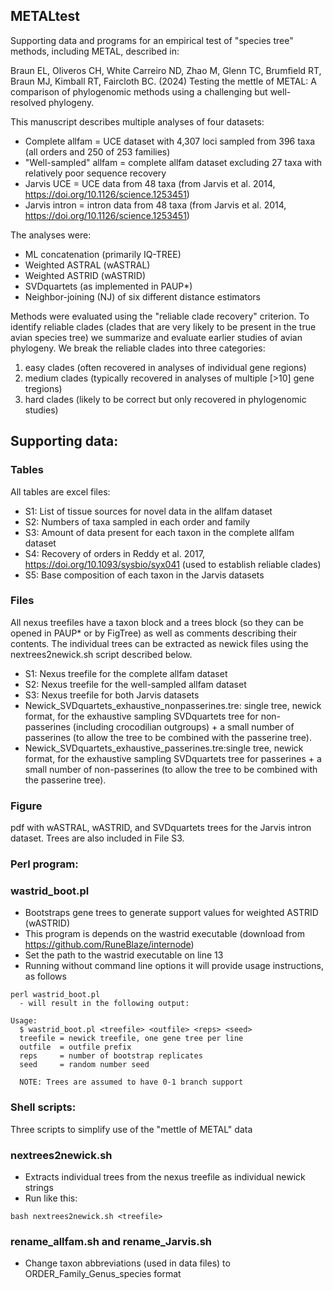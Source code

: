 ## METALtest
Supporting data and programs for an empirical test of "species tree" methods, including METAL, described in:

Braun EL, Oliveros CH, White Carreiro ND, Zhao M, Glenn TC, Brumfield RT, Braun MJ, Kimball RT, Faircloth BC. (2024) Testing the mettle of METAL: A comparison of phylogenomic methods using a challenging but well-resolved phylogeny.

This manuscript describes multiple analyses of four datasets:
 - Complete allfam = UCE dataset with 4,307 loci sampled from 396 taxa (all orders and 250 of 253 families)
 - "Well-sampled" allfam = complete allfam dataset excluding 27 taxa with relatively poor sequence recovery
 - Jarvis UCE = UCE data from 48 taxa (from Jarvis et al. 2014, https://doi.org/10.1126/science.1253451)
 - Jarvis intron = intron data from 48 taxa (from Jarvis et al. 2014, https://doi.org/10.1126/science.1253451)

The analyses were:
 - ML concatenation (primarily IQ-TREE)
 - Weighted ASTRAL (wASTRAL)
 - Weighted ASTRID (wASTRID)
 - SVDquartets (as implemented in PAUP*)
 - Neighbor-joining (NJ) of six different distance estimators

Methods were evaluated using the "reliable clade recovery" criterion. To identify reliable clades (clades that are very likely to be present in the true avian species tree) we summarize and evaluate earlier studies of avian phylogeny. 
We break the reliable clades into three categories: 
   1) easy clades (often recovered in analyses of individual gene regions)
   2) medium clades (typically recovered in analyses of multiple [>10] gene tregions)
   3) hard clades (likely to be correct but only recovered in phylogenomic studies)

Supporting data:
 - 

### Tables
All tables are excel files:
  - S1: List of tissue sources for novel data in the allfam dataset
  - S2: Numbers of taxa sampled in each order and family
  - S3: Amount of data present for each taxon in the complete allfam dataset
  - S4: Recovery of orders in Reddy et al. 2017, https://doi.org/10.1093/sysbio/syx041 (used to establish reliable clades)
  - S5: Base composition of each taxon in the Jarvis datasets

### Files
All nexus treefiles have a taxon block and a trees block (so they can be opened in PAUP* or by FigTree) as well as comments describing their contents. The individual trees can be extracted as newick files using the nextrees2newick.sh script described below.
  - S1: Nexus treefile for the complete allfam dataset
  - S2: Nexus treefile for the well-sampled allfam dataset
  - S3: Nexus treefile for both Jarvis datasets
  - Newick_SVDquartets_exhaustive_nonpasserines.tre: single tree, newick format, for the exhaustive sampling SVDquartets tree for non-passerines (including crocodilian outgroups) + a small number of passerines (to allow the tree to be combined with the passerine tree).
  - Newick_SVDquartets_exhaustive_passerines.tre:single tree, newick format, for the exhaustive sampling SVDquartets tree for passerines + a small number of non-passerines (to allow the tree to be combined with the passerine tree).

### Figure
pdf with wASTRAL, wASTRID, and SVDquartets trees for the Jarvis intron dataset. Trees are also included in File S3.

### Perl program:

### wastrid_boot.pl
  - Bootstraps gene trees to generate support values for weighted ASTRID (wASTRID)
  - This program is depends on the wastrid executable (download from https://github.com/RuneBlaze/internode)
  - Set the path to the wastrid executable on line 13
  - Running without command line options it will provide usage instructions, as follows

```
perl wastrid_boot.pl
  - will result in the following output:

Usage:
  $ wastrid_boot.pl <treefile> <outfile> <reps> <seed>
  treefile = newick treefile, one gene tree per line
  outfile  = outfile prefix
  reps     = number of bootstrap replicates
  seed     = random number seed

  NOTE: Trees are assumed to have 0-1 branch support
```
### Shell scripts:

Three scripts to simplify use of the "mettle of METAL" data

### nextrees2newick.sh
  - Extracts individual trees from the nexus treefile as individual newick strings
  - Run like this:
```
bash nextrees2newick.sh <treefile>
```

### rename_allfam.sh and rename_Jarvis.sh
  - Change taxon abbreviations (used in data files) to ORDER_Family_Genus_species format


